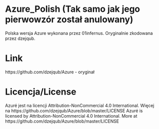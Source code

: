 # Azure_Polish (Tak samo jak jego pierwowzór został anulowany)
Polska wersja Azure wykonana przez 01infernus.
Oryginalnie zkodowana przez dzejqub.
<h1>Link</h1>
https://github.com/dzejqub/Azure - oryginał
<h1>Licencja/License</h1>
Azuré jest na licencji Attribution-NonCommercial 4.0 International. Więcej na https://github.com/dzejqub/Azure/blob/master/LICENSE
Azuré is licensed by Attribution-NonCommercial 4.0 International. More at https://github.com/dzejqub/Azure/blob/master/LICENSE

